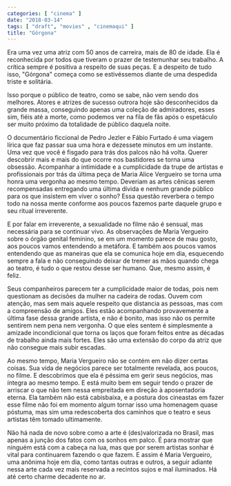 ```yaml
---
categories: [ "cinema" ]
date: "2018-03-14"
tags: [ "draft", "movies" , "cinemaqui" ]
title: "Górgona"
---
```

Era uma vez uma atriz com 50 anos de carreira, mais de 80 de idade. Ela é
reconhecida por todos que tiveram o prazer de testemunhar seu trabalho. A
crítica sempre é positiva a respeito de suas peças. E a despeito
de tudo isso, "Górgona" começa como se estivéssemos diante de uma
despedida triste e solitária.

Isso porque o público de teatro, como se sabe, não vem sendo dos
melhores. Atores e atrizes de sucesso outrora hoje são desconhecidos da
grande massa, conseguindo apenas uma coleção de admiradores, esses sim,
fiéis até a morte, como podemos ver na fila de fãs após o espetáculo
ser muito próximo da totalidade de público daquela noite.

O documentário ficcional de Pedro Jezler e Fábio Furtado é uma
viagem lírica que faz passar sua uma hora e dezessete minutos em um
instante. Uma vez que você é fisgado para trás dos palcos não há
volta. Querer descobrir mais e mais do que ocorre nos bastidores se
torna uma obsessão. Acompanhar a intimidade e a cumplicidade da trupe
de artistas e profissionais por trás da última peça de Maria Alice
Vergueiro se torna uma honra uma vergonha ao mesmo tempo. Deveriam
as artes cênicas serem recompensadas entregando uma última dívida
e nenhum grande público para os que insistem em viver o sonho? Essa
questão reverbera o tempo todo na nossa mente conforme aos poucos
fazemos parte daquele grupo e seu ritual irreverente.

E por falar em irreverente, a sexualidade no filme não é sensual, mas
necessária para se continuar vivo. As observações de Maria Vergueiro
sobre o órgão genital feminino, se em um momento parece de mau gosto,
aos poucos vamos entendendo a metáfora. E também aos poucos vamos
entendendo que as maneiras que ela se comunica hoje em dia, esquecendo
sempre a fala e não conseguindo deixar de tremer as mãos quando chega
ao teatro, é tudo o que restou desse ser humano. Que, mesmo assim,
é feliz.

Seus companheiros parecem ter a cumplicidade maior de todas, pois
nem questionam as decisões da mulher na cadeira de rodas. Ouvem com
atenção, mas sem mais aquele respeito que distancia as pessoas, mas
com a compreensão de amigos. Eles estão acompanhando provavemente a
última fase dessa grande artista, e não é bonito, mas isso não os
permite sentirem nem pena nem vergonha. O que eles sentem é simplesmente
a amizade incondicional que torna os laços que foram feitos entre as
décadas de trabalho ainda mais fortes. Eles são uma extensão do corpo
da atriz que não consegue mais subir escadas.

Ao mesmo tempo, Maria Vergueiro não se contém em não dizer certas
coisas. Sua vida de negócios parece ser totalmente revelada, aos poucos,
no filme. E descobrimos que ela é péssima em gerir seus negócios,
mas íntegra ao mesmo tempo. E está muito bem em seguir tendo o prazer
de arriscar o que não tem nessa empreitada em direção à aposentadoria
eterna. Ela também não está cabisbaixa, e a postura dos cineastas em
fazer esse filme não foi em momento algum tornar isso uma homenagem
quase póstuma, mas sim uma redescoberta dos caminhos que o teatro e
seus artistas têm tomado ultimamente.

Não há nada de novo sobre como a arte é (des)valorizada no Brasil, mas
apenas a junção dos fatos com os sonhos em palco. É para mostrar que
ninguém está com a cabeça na lua, mas que por serem artistas sonhar é
vital para continuarem fazendo o que fazem. E assim é Maria Vergueiro,
uma anônima hoje em dia, como tantas outras e outros, a seguir adiante
nessa arte cada vez mais reservada a recintos sujos e mal iluminados. Há
até certo charme decadente no ar.
